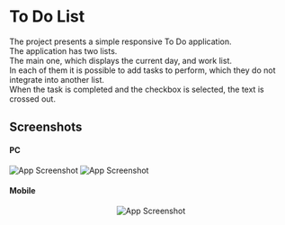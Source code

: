 # To Do List

The project presents a simple responsive To Do application.  
The application has two lists.  
The main one, which displays the current day, and work list.  
In each of them it is possible to add tasks to perform, which they do not integrate into another list.  
When the task is completed and the checkbox is selected, the text is crossed out.  

## Screenshots
#### PC
![App Screenshot](https://i.ibb.co/vBMD5SF/1.png)
![App Screenshot](https://i.ibb.co/xLBg07x/2.png)

#### Mobile
<div align="center">

![App Screenshot](https://i.ibb.co/CzgTYD8/mobile.png)
</div>